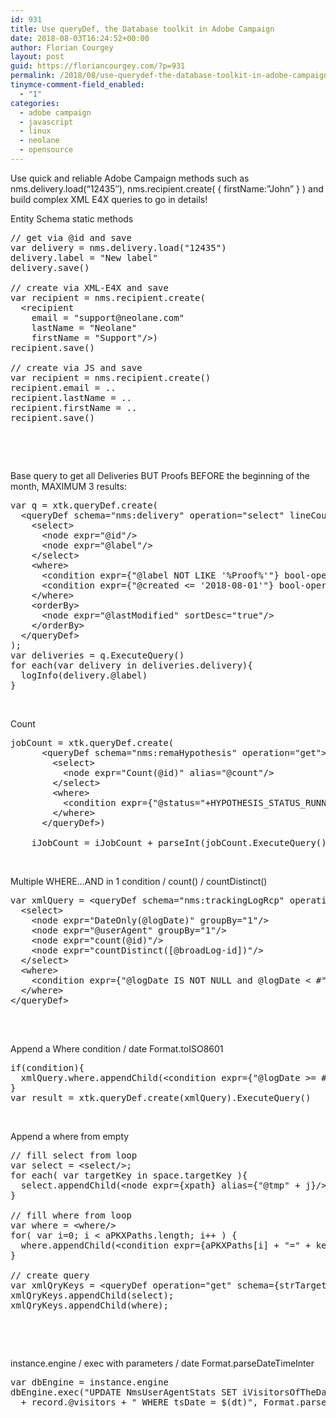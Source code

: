 ```yaml
---
id: 931
title: Use queryDef, the Database toolkit in Adobe Campaign
date: 2018-08-03T16:24:52+00:00
author: Florian Courgey
layout: post
guid: https://floriancourgey.com/?p=931
permalink: /2018/08/use-querydef-the-database-toolkit-in-adobe-campaign/
tinymce-comment-field_enabled:
  - "1"
categories:
  - adobe campaign
  - javascript
  - linux
  - neolane
  - opensource
---
```

Use quick and reliable Adobe Campaign methods such as nms.delivery.load(&#8220;12435&#8243;), nms.recipient.create( { firstName:&#8221;John&#8221; } ) and build complex XML E4X queries to go in details!

<!--more-->

Entity Schema static methods

<pre class="lang:default decode:true">// get via @id and save
var delivery = nms.delivery.load("12435")
delivery.label = "New label"
delivery.save()

// create via XML-E4X and save
var recipient = nms.recipient.create(
  &lt;recipient 
    email = "support@neolane.com" 
    lastName = "Neolane" 
    firstName = "Support"/&gt;)
recipient.save()

// create via JS and save
var recipient = nms.recipient.create()
recipient.email = ..
recipient.lastName = ..
recipient.firstName = ..
recipient.save()</pre>

&nbsp;

&nbsp;

Base query to get all Deliveries BUT Proofs BEFORE the beginning of the month, MAXIMUM 3 results:

<pre class="lang:default decode:true">var q = xtk.queryDef.create(
  &lt;queryDef schema="nms:delivery" operation="select" lineCount="3"&gt;
    &lt;select&gt;
      &lt;node expr="@id"/&gt;
      &lt;node expr="@label"/&gt;
    &lt;/select&gt;
    &lt;where&gt;
      &lt;condition expr={"@label NOT LIKE '%Proof%'"} bool-operator="AND"/&gt;
      &lt;condition expr={"@created &lt;= '2018-08-01'"} bool-operator="AND"/&gt;
    &lt;/where&gt;
    &lt;orderBy&gt;
      &lt;node expr="@lastModified" sortDesc="true"/&gt; 
    &lt;/orderBy&gt;    
  &lt;/queryDef&gt;
);
var deliveries = q.ExecuteQuery()
for each(var delivery in deliveries.delivery){
  logInfo(delivery.@label)
}</pre>

&nbsp;

Count

<pre class="lang:default decode:true ">jobCount = xtk.queryDef.create(
      &lt;queryDef schema="nms:remaHypothesis" operation="get"&gt;
        &lt;select&gt;
          &lt;node expr="Count(@id)" alias="@count"/&gt;
        &lt;/select&gt;
        &lt;where&gt;
          &lt;condition expr={"@status="+HYPOTHESIS_STATUS_RUNNING}/&gt;
        &lt;/where&gt;
      &lt;/queryDef&gt;)

    iJobCount = iJobCount + parseInt(jobCount.ExecuteQuery().@count)</pre>

&nbsp;

Multiple WHERE&#8230;AND in 1 condition / count() / countDistinct()

<pre class="lang:default decode:true ">var xmlQuery = &lt;queryDef schema="nms:trackingLogRcp" operation="select" lineCount="1000000"&gt;
  &lt;select&gt;
    &lt;node expr="DateOnly(@logDate)" groupBy="1"/&gt;
    &lt;node expr="@userAgent" groupBy="1"/&gt;
    &lt;node expr="count(@id)"/&gt;
    &lt;node expr="countDistinct([@broadLog-id])"/&gt;
  &lt;/select&gt;
  &lt;where&gt;
    &lt;condition expr={"@logDate IS NOT NULL and @logDate &lt; #" + today + "# and [@url-id] &lt;&gt; 1"}/&gt;
  &lt;/where&gt;
&lt;/queryDef&gt;

</pre>

&nbsp;

Append a Where condition / date Format.toISO8601

<pre class="lang:default decode:true">if(condition){
  xmlQuery.where.appendChild(&lt;condition expr={"@logDate &gt;= #" + Format.toISO8601(lastConsolidation) + "#"}/&gt;)
}
var result = xtk.queryDef.create(xmlQuery).ExecuteQuery()</pre>

&nbsp;

Append a where from empty <where/>

<pre class="lang:default decode:true ">// fill select from loop
var select = &lt;select/&gt;;
for each( var targetKey in space.targetKey ){
  select.appendChild(&lt;node expr={xpath} alias={"@tmp" + j}/&gt;);
}

// fill where from loop
var where = &lt;where/&gt;
for( var i=0; i &lt; aPKXPaths.length; i++ ) {
  where.appendChild(&lt;condition expr={aPKXPaths[i] + "=" + keyValue}/&gt;)
}

// create query
var xmlQryKeys = &lt;queryDef operation="get" schema={strTargetSchema}/&gt;;
xmlQryKeys.appendChild(select);
xmlQryKeys.appendChild(where);</pre>

&nbsp;

&nbsp;

instance.engine / exec with parameters / date Format.parseDateTimeInter

<pre class="lang:default decode:true ">var dbEngine = instance.engine
dbEngine.exec("UPDATE NmsUserAgentStats SET iVisitorsOfTheDay="
  + record.@visitors + " WHERE tsDate = $(dt)", Format.parseDateTimeInter(record.@date.toString()))</pre>

&nbsp;